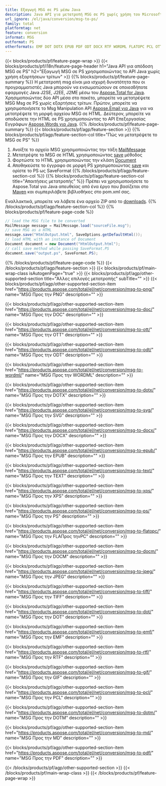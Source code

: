 ```yaml
---
title: Εξαγωγή MSG σε PS μέσω Java
description: Java API για μετατροπή MSG σε PS χωρίς χρήση του Microsoft Word ή του Outlook
url_ignore: /el/java/conversion/msg-to-ps/
family: total
platformtag: net
feature: conversion
informat: MSG
outformat: PS
otherformats: EMF DOT DOTX EPUB PDF ODT DOCX RTF WORDML FLATOPC PCL OTT DOTM DOC JPEG TIFF PS DOCM MD GIF TEXT PNG SVG XPS
---
```

{{< blocks/products/pf/feature-page-wrap >}}
{{< blocks/products/pf/i18n/feature-page-header h1="Java API για απόδοση MSG σε PS" h2="Εξαγωγή MSG σε PS χρησιμοποιώντας το API Java χωρίς χρήση εξαρτήσεων τρίτων" >}}
{{% blocks/products/pf/feature-page-summary %}}
Η μετατροπή msg είναι μια ισχυρή δυνατότητα που οι προγραμματιστές Java μπορούν να ενσωματώσουν σε οποιεσδήποτε εφαρμογές Java J2SE, J2EE, J2ME μέσω του [Aspose.Total for Java](https://products.aspose.com/total/java/). Χρησιμοποιώντας δύο API μέσα στο πακέτο, μπορείτε να μετατρέψετε MSG Msg σε PS χωρίς εξαρτήσεις τρίτων. Πρώτον, μπορείτε να χρησιμοποιήσετε το Msg Manipulation API [Aspose.Email για Java](https://products.aspose.com/email/java/) για να μετατρέψετε τη μορφή αρχείου MSG σε HTML. Δεύτερον, μπορείτε να αποδώσετε την HTML σε PS χρησιμοποιώντας το API Επεξεργασίας Εγγράφων [Aspose.Words για Java](https://products.aspose.com/words/java/).
{{% /blocks/products/pf/feature-page-summary  %}}
{{< blocks/products/pf/agp/feature-section >}}
{{% blocks/products/pf/agp/feature-section-col title="Πώς να μετατρέψετε το MSG σε PS" %}}
1. Ανοίξτε το αρχείο MSG χρησιμοποιώντας την τάξη [MailMessage](https://reference.aspose.com/msg/java/com.aspose.msg/mailmessage)
2. Μετατρέψτε το MSG σε HTML χρησιμοποιώντας [save](https://reference.aspose.com/msg/java/com.aspose.msg/MailMessage#save(java.io.OutputStream,%20com.aspose.msg.SaveOptions)) μέθοδος
3. Φορτώστε το HTML χρησιμοποιώντας την κλάση [Document](https://reference.aspose.com/words/java/com.aspose.words/Document)
4. Αποθηκεύστε το έγγραφο σε μορφή PS χρησιμοποιώντας [save](https://reference.aspose.com/words/java/com.aspose.words/Document#save(java.lang.String,com.aspose.words.SaveOptions)) και ορίστε το PS ως SaveFormat
{{% /blocks/products/pf/agp/feature-section-col %}}
{{% blocks/products/pf/agp/feature-section-col title="Απαιτήσεις μετατροπής" %}}
Πρέπει να χρησιμοποιήσετε το Aspose.Total για Java απευθείας από ένα έργο που βασίζεται στο [Maven](https://releases.aspose.com/total/java/) και συμπεριλάβετε βιβλιοθήκες στο pom.xml σας.

Εναλλακτικά, μπορείτε να λάβετε ένα αρχείο ZIP από το [downloads](https://releases.aspose.com/total/java).
{{% /blocks/products/pf/agp/feature-section-col %}}
{{% blocks/products/pf/feature-page-code %}}
```cs
// load the MSG file to be converted
MailMessage message = MailMessage.load("sourceFile.msg"); 
// save MSG as a HTML 
message.save("HtmlOutput.html", SaveOptions.getDefaultHtml());
// load HTML with an instance of Document
Document document = new Document("HtmlOutput.html");
// call save method while passing SaveFormat.PS
document.save("output.ps", SaveFormat.PS);   
```
{{% /blocks/products/pf/feature-page-code %}}
{{< /blocks/products/pf/agp/feature-section >}}
{{< blocks/products/pf/main-wrap-class isAutogenPage="true" >}}
{{< blocks/products/pf/agp/other-supported-section title="Άλλες επιλογές μετατροπής" subTitle="" >}}
{{< blocks/products/pf/agp/other-supported-section-item href="https://products.aspose.com/total/el/net/conversion/msg-to-png/" name="MSG Προς την PNG" description="" >}}

{{< blocks/products/pf/agp/other-supported-section-item href="https://products.aspose.com/total/el/net/conversion/msg-to-doc/" name="MSG Προς την DOC" description="" >}}

{{< blocks/products/pf/agp/other-supported-section-item href="https://products.aspose.com/total/el/net/conversion/msg-to-ott/" name="MSG Προς την OTT" description="" >}}

{{< blocks/products/pf/agp/other-supported-section-item href="https://products.aspose.com/total/el/net/conversion/msg-to-odt/" name="MSG Προς την ODT" description="" >}}

{{< blocks/products/pf/agp/other-supported-section-item href="https://products.aspose.com/total/el/net/conversion/msg-to-wordml/" name="MSG Προς την WORDML" description="" >}}

{{< blocks/products/pf/agp/other-supported-section-item href="https://products.aspose.com/total/el/net/conversion/msg-to-dotx/" name="MSG Προς την DOTX" description="" >}}

{{< blocks/products/pf/agp/other-supported-section-item href="https://products.aspose.com/total/el/net/conversion/msg-to-svg/" name="MSG Προς την SVG" description="" >}}

{{< blocks/products/pf/agp/other-supported-section-item href="https://products.aspose.com/total/el/net/conversion/msg-to-docx/" name="MSG Προς την DOCX" description="" >}}

{{< blocks/products/pf/agp/other-supported-section-item href="https://products.aspose.com/total/el/net/conversion/msg-to-epub/" name="MSG Προς την EPUB" description="" >}}

{{< blocks/products/pf/agp/other-supported-section-item href="https://products.aspose.com/total/el/net/conversion/msg-to-text/" name="MSG Προς την TEXT" description="" >}}

{{< blocks/products/pf/agp/other-supported-section-item href="https://products.aspose.com/total/el/net/conversion/msg-to-xps/" name="MSG Προς την XPS" description="" >}}

{{< blocks/products/pf/agp/other-supported-section-item href="https://products.aspose.com/total/el/net/conversion/msg-to-ps/" name="MSG Προς την PS" description="" >}}

{{< blocks/products/pf/agp/other-supported-section-item href="https://products.aspose.com/total/el/net/conversion/msg-to-flatopc/" name="MSG Προς την FLAΠρος τηνPC" description="" >}}

{{< blocks/products/pf/agp/other-supported-section-item href="https://products.aspose.com/total/el/net/conversion/msg-to-docm/" name="MSG Προς την DOCM" description="" >}}

{{< blocks/products/pf/agp/other-supported-section-item href="https://products.aspose.com/total/el/net/conversion/msg-to-jpeg/" name="MSG Προς την JPEG" description="" >}}

{{< blocks/products/pf/agp/other-supported-section-item href="https://products.aspose.com/total/el/net/conversion/msg-to-tiff/" name="MSG Προς την TIFF" description="" >}}

{{< blocks/products/pf/agp/other-supported-section-item href="https://products.aspose.com/total/el/net/conversion/msg-to-dot/" name="MSG Προς την DOT" description="" >}}

{{< blocks/products/pf/agp/other-supported-section-item href="https://products.aspose.com/total/el/net/conversion/msg-to-emf/" name="MSG Προς την EMF" description="" >}}

{{< blocks/products/pf/agp/other-supported-section-item href="https://products.aspose.com/total/el/net/conversion/msg-to-rtf/" name="MSG Προς την RTF" description="" >}}

{{< blocks/products/pf/agp/other-supported-section-item href="https://products.aspose.com/total/el/net/conversion/msg-to-gif/" name="MSG Προς την GIF" description="" >}}

{{< blocks/products/pf/agp/other-supported-section-item href="https://products.aspose.com/total/el/net/conversion/msg-to-pcl/" name="MSG Προς την PCL" description="" >}}

{{< blocks/products/pf/agp/other-supported-section-item href="https://products.aspose.com/total/el/net/conversion/msg-to-dotm/" name="MSG Προς την DOTM" description="" >}}

{{< blocks/products/pf/agp/other-supported-section-item href="https://products.aspose.com/total/el/net/conversion/msg-to-md/" name="MSG Προς την MD" description="" >}}

{{< blocks/products/pf/agp/other-supported-section-item href="https://products.aspose.com/total/el/net/conversion/msg-to-pdf/" name="MSG Προς την PDF" description="" >}}


{{< /blocks/products/pf/agp/other-supported-section >}}
{{< /blocks/products/pf/main-wrap-class >}}
{{< /blocks/products/pf/feature-page-wrap >}}